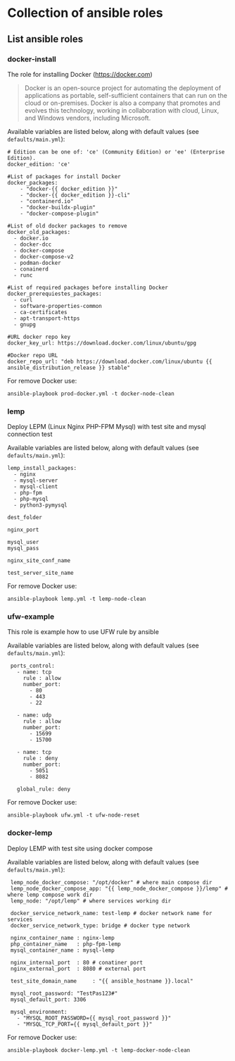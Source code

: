 # Collection of ansible roles

## List ansible roles

### docker-install
The role for installing Docker (https://docker.com)
> Docker is an open-source project for automating the deployment of applications as portable, self-sufficient containers that can run on the cloud or on-premises. Docker is also a company that promotes and evolves this technology, working in collaboration with cloud, Linux, and Windows vendors, including Microsoft.

Available variables are listed below, along with default values (see `defaults/main.yml`):

    # Edition can be one of: 'ce' (Community Edition) or 'ee' (Enterprise Edition).
    docker_edition: 'ce'

    #List of packages for install Docker
    docker_packages:
        - "docker-{{ docker_edition }}"
        - "docker-{{ docker_edition }}-cli"
        - "containerd.io"
        - "docker-buildx-plugin"
        - "docker-compose-plugin"

    #List of old docker packages to remove
    docker_old_packages:
      - docker.io
      - docker-dcc
      - docker-compose
      - docker-compose-v2
      - podman-docker
      - conainerd
      - runc

    #List of required packages before installing Docker
    docker_prerequiestes_packages:
      - curl
      - software-properties-common
      - ca-certificates
      - apt-transport-https
      - gnupg

    #URL docker repo key
    docker_key_url: https://download.docker.com/linux/ubuntu/gpg

    #Docker repo URL
    docker_repo_url: "deb https://download.docker.com/linux/ubuntu {{ ansible_distribution_release }} stable"

For remove Docker use:

    ansible-playbook prod-docker.yml -t docker-node-clean


### lemp
Deploy LEPM (Linux Nginx PHP-FPM Mysql) with test site and mysql connection test

Available variables are listed below, along with default values (see `defaults/main.yml`):

    lemp_install_packages:
      - nginx
      - mysql-server
      - mysql-client
      - php-fpm
      - php-mysql
      - python3-pymysql

    dest_folder

    nginx_port

    mysql_user
    mysql_pass

    nginx_site_conf_name

    test_server_site_name

For remove Docker use:

    ansible-playbook lemp.yml -t lemp-node-clean


### ufw-example
This role is example how to use UFW rule by ansible

Available variables are listed below, along with default values (see `defaults/main.yml`):

     ports_control:
       - name: tcp
         rule : allow
         number_port:
           - 80
           - 443
           - 22

       - name: udp
         rule : allow
         number_port:
           - 15699
           - 15700

       - name: tcp
         rule : deny
         number_port:
           - 5051
           - 8082

       global_rule: deny

For remove Docker use:

    ansible-playbook ufw.yml -t ufw-node-reset


### docker-lemp
Deploy LEMP with test site using docker compose

Available variables are listed below, along with default values (see `defaults/main.yml`):

     lemp_node_docker_compose: "/opt/docker" # where main compose dir
     lemp_node_docker_compose_app: "{{ lemp_node_docker_compose }}/lemp" # where lemp compose work dir
     lemp_node: "/opt/lemp" # where services working dir

     docker_service_network_name: test-lemp # docker network name for services
     docker_service_network_type: bridge # docker type network

     nginx_container_name : nginx-lemp
     php_container_name   : php-fpm-lemp
     mysql_container_name : mysql-lemp

     nginx_internal_port  : 80 # conatiner port
     nginx_external_port  : 8080 # external port

     test_site_domain_name     : "{{ ansible_hostname }}.local"

     mysql_root_password: "TestPas123#"
     mysql_default_port: 3306

     mysql_environment:
       - "MYSQL_ROOT_PASSWORD={{ mysql_root_password }}"
       - "MYSQL_TCP_PORT={{ mysql_default_port }}"

For remove Docker use:

    ansible-playbook docker-lemp.yml -t lemp-docker-node-clean
